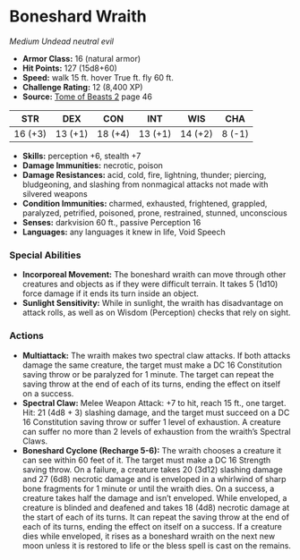 # Boneshard Wraith

*Medium* *Undead* *neutral evil*

- **Armor Class:** 16 (natural armor)
- **Hit Points:** 127 (15d8+60)
- **Speed:** walk 15 ft. hover True ft. fly 60 ft.
- **Challenge Rating:** 12 (8,400 XP)
- **Source:** [Tome of Beasts 2](https://koboldpress.com/kpstore/product/tome-of-beasts-2-for-5th-edition) page 46

| STR | DEX | CON | INT | WIS | CHA |
| --- | --- | --- | --- | --- | --- |
| 16 (+3) | 13 (+1) | 18 (+4) | 13 (+1) | 14 (+2) | 8 (-1) |

- **Skills:** perception +6, stealth +7
- **Damage Immunities:** necrotic, poison
- **Damage Resistances:** acid, cold, fire, lightning, thunder; piercing, bludgeoning, and slashing from nonmagical attacks not made with silvered weapons
- **Condition Immunities:** charmed, exhausted, frightened, grappled, paralyzed, petrified, poisoned, prone, restrained, stunned, unconscious
- **Senses:** darkvision 60 ft., passive Perception 16
- **Languages:** any languages it knew in life, Void Speech
### Special Abilities
- **Incorporeal Movement:** The boneshard wraith can move through other creatures and objects as if they were difficult terrain. It takes 5 (1d10) force damage if it ends its turn inside an object.
- **Sunlight Sensitivity:** While in sunlight, the wraith has disadvantage on attack rolls, as well as on Wisdom (Perception) checks that rely on sight.
### Actions
- **Multiattack:** The wraith makes two spectral claw attacks. If both attacks damage the same creature, the target must make a DC 16 Constitution saving throw or be paralyzed for 1 minute. The target can repeat the saving throw at the end of each of its turns, ending the effect on itself on a success.
- **Spectral Claw:** Melee Weapon Attack: +7 to hit, reach 15 ft., one target. Hit: 21 (4d8 + 3) slashing damage, and the target must succeed on a DC 16 Constitution saving throw or suffer 1 level of exhaustion. A creature can suffer no more than 2 levels of exhaustion from the wraith’s Spectral Claws.
- **Boneshard Cyclone (Recharge 5-6):** The wraith chooses a creature it can see within 60 feet of it. The target must make a DC 16 Strength saving throw. On a failure, a creature takes 20 (3d12) slashing damage and 27 (6d8) necrotic damage and is enveloped in a whirlwind of sharp bone fragments for 1 minute or until the wraith dies. On a success, a creature takes half the damage and isn’t enveloped. While enveloped, a creature is blinded and deafened and takes 18 (4d8) necrotic damage at the start of each of its turns. It can repeat the saving throw at the end of each of its turns, ending the effect on itself on a success. If a creature dies while enveloped, it rises as a boneshard wraith on the next new moon unless it is restored to life or the bless spell is cast on the remains.


